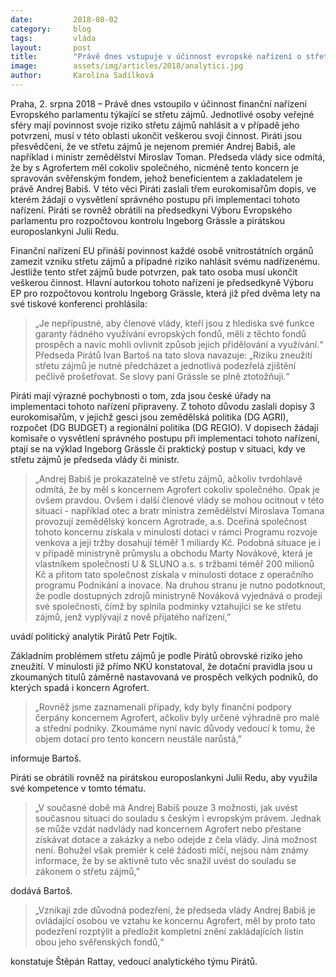 ```yaml
---
date:         2018-08-02
category:     blog
tags:         vláda
layout:       post
title:        "Právě dnes vstupuje v účinnost evropské nařízení o střetu zájmů. Piráti se kvůli podezření o střetu zájmů premiéra obrátili na eurokomisaře"
image:        assets/img/articles/2018/analytici.jpg
author:       Karolína Sadílková
---
```



Praha, 2. srpna 2018 – Právě dnes vstoupilo v účinnost finanční nařízení Evropského parlamentu týkající se střetu zájmů. Jednotlivé osoby veřejné sféry mají povinnost svoje riziko střetu zájmů nahlásit a v případě jeho potvrzení, musí v této oblasti ukončit veškerou svoji činnost. Piráti jsou přesvědčeni, že ve střetu zájmů je nejenom premiér Andrej Babiš, ale například i ministr zemědělství Miroslav Toman. Předseda vlády sice odmítá, že by s Agrofertem měl cokoliv společného, nicméně tento koncern je spravován svěřenským fondem, jehož beneficientem a zakladatelem je právě Andrej Babiš. V této věci Piráti zaslali třem eurokomisařům dopis, ve kterém žádají o vysvětlení správného postupu při implementaci tohoto nařízení. Piráti se rovněž obrátili na předsedkyni Výboru Evropského parlamentu pro rozpočtovou kontrolu Ingeborg Grässle a pirátskou europoslankyni Julii Redu.  

Finanční nařízení EU přináší povinnost každé osobě vnitrostátních orgánů zamezit vzniku střetu zájmů a případné riziko nahlásit svému nadřízenému. Jestliže tento střet zájmů bude potvrzen, pak tato osoba musí ukončit veškerou činnost. Hlavní autorkou tohoto nařízení je předsedkyně Výboru EP pro rozpočtovou kontrolu Ingeborg Grässle, která již před dvěma lety na své tiskové konferenci prohlásila: 

> „Je nepřípustné, aby členové vlády, kteří jsou z hlediska své funkce garanty řádného využívání evropských fondů, měli z těchto fondů prospěch a navíc mohli ovlivnit způsob jejich přidělování a využívání.“ Předseda Pirátů Ivan Bartoš na tato slova navazuje: „Riziku zneužití střetu zájmů je nutné předcházet a jednotlivá podezřelá zjištění pečlivě prošetřovat. Se slovy paní Grässle se plně ztotožňuji.“

Piráti mají výrazné pochybnosti o tom, zda jsou české úřady na implementaci tohoto nařízení připraveny. Z tohoto důvodu zaslali dopisy 3 eurokomisařům, v jejichž gesci jsou zemědělská politika (DG AGRI), rozpočet (DG BUDGET) a regionální politika (DG REGIO). V dopisech žádají komisaře o vysvětlení správného postupu při implementaci tohoto nařízení, ptají se na výklad Ingeborg Grässle či praktický postup v situaci, kdy ve střetu zájmů je předseda vlády či ministr.

> „Andrej Babiš je prokazatelně ve střetu zájmů, ačkoliv tvrdohlavě odmítá, že by měl s koncernem Agrofert cokoliv společného. Opak je ovšem pravdou. Ovšem i další členové vlády se mohou ocitnout v této situaci - například otec a bratr ministra zemědělství Miroslava Tomana provozují zemědělský koncern Agrotrade, a.s. Dceřiná společnost tohoto koncernu získala v minulosti dotaci v rámci Programu rozvoje venkova a její tržby dosahují téměř 1 miliardy Kč. Podobná situace je i v případě ministryně průmyslu a obchodu Marty Novákové, která je vlastníkem společnosti U & SLUNO a.s. s tržbami téměř 200 milionů Kč a přitom tato společnost získala v minulosti dotace z operačního programu Podnikání a inovace. Na druhou stranu je nutno podotknout, že podle dostupných zdrojů ministryně Nováková vyjednává o prodeji své společnosti, čímž by splnila podmínky vztahující se ke střetu zájmů, jenž vyplývají z nově přijatého nařízení,” 

uvádí politický analytik Pirátů Petr Fojtík.

Základním problémem střetu zájmů je podle Pirátů obrovské riziko jeho zneužití. V minulosti již přímo NKÚ konstatoval, že dotační pravidla jsou u zkoumaných titulů záměrně nastavovaná ve prospěch velkých podniků, do kterých spadá i koncern Agrofert. 

> „Rovněž jsme zaznamenali případy, kdy byly  finanční podpory čerpány koncernem Agrofert, ačkoliv byly určené výhradně pro malé a střední podniky. Zkoumáme nyní navíc důvody vedoucí k tomu, že objem dotací pro tento koncern neustále narůstá,” 

informuje Bartoš.

Piráti se obrátili rovněž na pirátskou europoslankyni Julii Redu, aby využila své kompetence v tomto tématu. 

> „V současné době má Andrej Babiš pouze 3 možnosti, jak uvést současnou situaci do souladu s českým i evropským právem. Jednak se může vzdát nadvlády nad koncernem Agrofert nebo přestane získávat dotace a zakázky a nebo odejde z čela vlády. Jiná možnost není. Bohužel však premiér k celé žádosti mlčí, nejsou nám známy informace, že by se aktivně tuto věc snažil uvést do souladu se zákonem o střetu zájmů,” 

dodává Bartoš.

> „Vznikají zde důvodná podezření, že předseda vlády Andrej Babiš je ovládající osobou ve vztahu ke koncernu Agrofert, měl by proto tato podezření rozptýlit a předložit kompletní znění zakládajících listin obou jeho svěřenských fondů,“ 

konstatuje Štěpán Rattay, vedoucí analytického týmu Pirátů.
